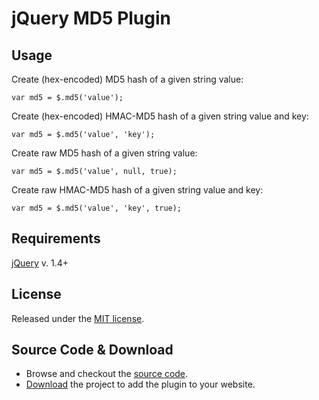 # jQuery MD5 Plugin

## Usage
Create (hex-encoded) MD5 hash of a given string value:

    var md5 = $.md5('value');

Create (hex-encoded) HMAC-MD5 hash of a given string value and key:

    var md5 = $.md5('value', 'key');
    
Create raw MD5 hash of a given string value:

    var md5 = $.md5('value', null, true);

Create raw HMAC-MD5 hash of a given string value and key:

    var md5 = $.md5('value', 'key', true);

## Requirements
[jQuery](http://jquery.com/) v. 1.4+

## License
Released under the [MIT license](http://creativecommons.org/licenses/MIT/).

## Source Code & Download
* Browse and checkout the [source code](https://github.com/blueimp/jQuery-MD5).
* [Download](https://github.com/blueimp/jQuery-MD5/archives/master) the project to add the plugin to your website.
